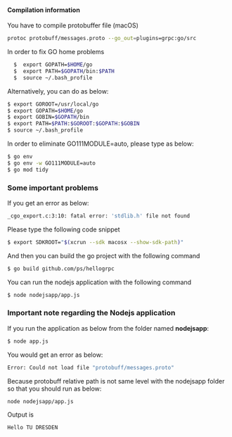 #### Compilation information

You have to compile protobuffer file (macOS)

```bash
protoc protobuff/messages.proto --go_out=plugins=grpc:go/src
```

In order to fix GO home problems 

```bash
  $  export GOPATH=$HOME/go
  $  export PATH=$GOPATH/bin:$PATH
  $  source ~/.bash_profile 
  ```

  Alternatively, you can do as below: 

  ```bash
$ export GOROOT=/usr/local/go
$ export GOPATH=$HOME/go
$ export GOBIN=$GOPATH/bin
$ export PATH=$PATH:$GOROOT:$GOPATH:$GOBIN
$ source ~/.bash_profile 
```


In order to eliminate GO111MODULE=auto, please type as below: 


```bash
$ go env
$ go env -w GO111MODULE=auto
$ go mod tidy
```

### Some important problems 

If you get an error as below: 

```bash
_cgo_export.c:3:10: fatal error: 'stdlib.h' file not found
```

Please type the following code snippet

```bash
$ export SDKROOT="$(xcrun --sdk macosx --show-sdk-path)"
```

And then you can build the go project with the following command

```bash
$ go build github.com/ps/hellogrpc
```

You can run the nodejs application with the following command

```bash
$ node nodejsapp/app.js
```

### Important note regarding the Nodejs application

If you run the application as below from the folder named **nodejsapp**: 

```bash
$ node app.js
```

You would get an error as below: 
```bash
Error: Could not load file "protobuff/messages.proto"
```

Because protobuff relative path is not same level with the nodejsapp folder so that you should run as below: 

```bash
node nodejsapp/app.js
```

Output is

```bash
Hello TU DRESDEN
````


